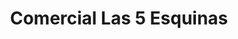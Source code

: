 ---
title: "Comercial Las 5 Esquinas"
url: /san-pedro-de-vilcabamba/comercial-las-5-esquinas/
shop: comodidad
---